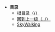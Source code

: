 * **目录**
  * [根目录（/）](/README)
  * [回到上一级（../）](/README)
  * [SkyWalking](/study/APM/SkyWalking/README)

